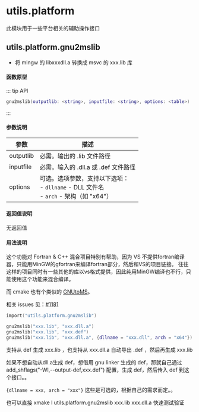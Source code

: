 
# utils.platform

此模块用于一些平台相关的辅助操作接口

## utils.platform.gnu2mslib

- 将 mingw 的 libxxxdll.a 转换成 msvc 的 xxx.lib 库

#### 函数原型

::: tip API
```lua
gnu2mslib(outputlib: <string>, inputfile: <string>, options: <table>)
```
:::

#### 参数说明

| 参数 | 描述 |
|------|------|
| outputlib | 必需。输出的 .lib 文件路径 |
| inputfile | 必需。输入的 .dll.a 或 .def 文件路径 |
| options | 可选。选项参数，支持以下选项：<br>- `dllname` - DLL 文件名<br>- `arch` - 架构（如 "x64"） |

#### 返回值说明

无返回值

#### 用法说明

这个功能对 Fortran & C++ 混合项目特别有帮助，因为 VS 不提供fortran编译器，只能用MinGW的gfortran来编译fortran部分，然后和VS的项目链接。
往往这样的项目同时有一些其他的库以vs格式提供，因此纯用MinGW编译也不行，只能使用这个功能来混合编译。

而 cmake 也有个类似的 [GNUtoMS](https://cmake.org/cmake/help/latest/prop_tgt/GNUtoMS.html)。

相关 issues 见：[#1181](https://github.com/xmake-io/xmake/issues/1181)

```lua
import("utils.platform.gnu2mslib")

gnu2mslib("xxx.lib", "xxx.dll.a")
gnu2mslib("xxx.lib", "xxx.def")
gnu2mslib("xxx.lib", "xxx.dll.a", {dllname = "xxx.dll", arch = "x64"})
```

支持从 def 生成 xxx.lib ，也支持从 xxx.dll.a 自动导出 .def ，然后再生成 xxx.lib

如果不想自动从dll.a生成 def，想借用 gnu linker 生成的 def，那就自己通过 add_shflags("-Wl,--output-def,xxx.def") 配置，生成 def，然后传入 def 到这个接口。。

`{dllname = xxx, arch = "xxx"}` 这些是可选的，根据自己的需求而定。。

也可以直接 xmake l utils.platform.gnu2mslib xxx.lib xxx.dll.a 快速测试验证
